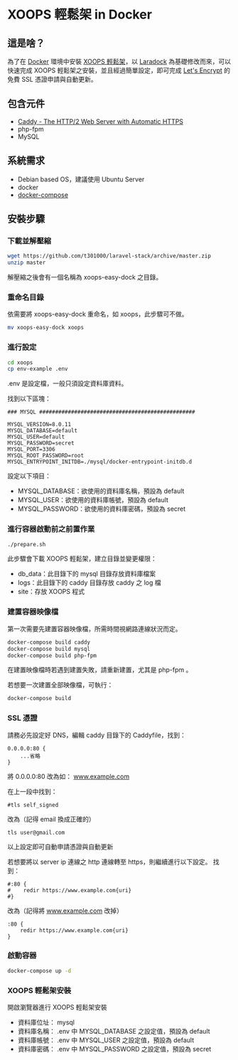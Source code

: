 # XOOPS 輕鬆架 in Docker

## 這是啥？

為了在 [Docker](https://www.docker.com/) 環境中安裝 [XOOPS 輕鬆架](https://campus-xoops.tn.edu.tw/)，以 [Laradock](http://laradock.io/) 為基礎修改而來，可以快速完成 XOOPS 輕鬆架之安裝，並且經過簡單設定，即可完成 [Let's Encrypt](https://letsencrypt.org/) 的免費 SSL 憑證申請與自動更新。

## 包含元件

- [Caddy \- The HTTP/2 Web Server with Automatic HTTPS](https://caddyserver.com/)
- php-fpm
- MySQL

## 系統需求

- Debian based OS，建議使用 Ubuntu Server
- docker
- [docker-compose](https://github.com/docker/compose)

## 安裝步驟

### 下載並解壓縮

```bash
wget https://github.com/t301000/laravel-stack/archive/master.zip
unzip master
```
解壓縮之後會有一個名稱為 xoops-easy-dock 之目錄。

### 重命名目錄

依需要將 xoops-easy-dock 重命名，如 xoops，此步驟可不做。
```bash
mv xoops-easy-dock xoops
```

### 進行設定

```bash
cd xoops
cp env-example .env
```
.env 是設定檔，一般只須設定資料庫資料。

找到以下區塊：
```
### MYSQL #################################################

MYSQL_VERSION=8.0.11
MYSQL_DATABASE=default
MYSQL_USER=default
MYSQL_PASSWORD=secret
MYSQL_PORT=3306
MYSQL_ROOT_PASSWORD=root
MYSQL_ENTRYPOINT_INITDB=./mysql/docker-entrypoint-initdb.d
```

設定以下項目：
- MYSQL_DATABASE：欲使用的資料庫名稱，預設為 default
- MYSQL_USER：欲使用的資料庫帳號，預設為 default
- MYSQL_PASSWORD：欲使用的資料庫密碼，預設為 secret

### 進行容器啟動前之前置作業

```bash
./prepare.sh
```

此步驟會下載 XOOPS 輕鬆架，建立目錄並變更權限：
- db_data：此目錄下的 mysql 目錄存放資料庫檔案
- logs：此目錄下的 caddy 目錄存放 caddy 之 log 檔
- site：存放 XOOPS 程式

### 建置容器映像檔

第一次需要先建置容器映像檔，所需時間視網路連線狀況而定。
```bash
docker-compose build caddy
docker-compose build mysql
docker-compose build php-fpm
```

在建置映像檔時若遇到建置失敗，請重新建置，尤其是 php-fpm 。

若想要一次建置全部映像檔，可執行：
```bash
docker-compose build
```

### SSL 憑證

請務必先設定好 DNS，編輯 caddy 目錄下的 Caddyfile，找到：
```
0.0.0.0:80 {
    ...省略
}
```
將 0.0.0.0:80 改為如： www.example.com

在上一段中找到：
```
#tls self_signed
```
改為（記得 email 換成正確的）
```
tls user@gmail.com
```

以上設定即可自動申請憑證與自動更新

若想要將以 server ip 連線之 http 連線轉至 https，則繼續進行以下設定。
找到：
```
#:80 {
#    redir https://www.example.com{uri}
#}
```
改為（記得將 www.example.com 改掉）
```
:80 {
    redir https://www.example.com{uri}
}
```

### 啟動容器

```bash
docker-compose up -d
```

### XOOPS 輕鬆架安裝

開啟瀏覽器進行 XOOPS 輕鬆架安裝
- 資料庫位址： mysql
- 資料庫名稱： .env 中 MYSQL_DATABASE 之設定值，預設為 default
- 資料庫帳號： .env 中 MYSQL_USER 之設定值，預設為 default
- 資料庫密碼： .env 中 MYSQL_PASSWORD 之設定值，預設為 secret

